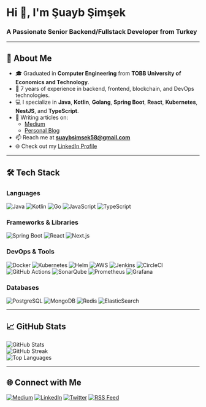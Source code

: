 # Hi 👋, I'm Şuayb Şimşek
### A Passionate Senior Backend/Fullstack Developer from Turkey

---

## 🚀 About Me

- 🎓 Graduated in **Computer Engineering** from **TOBB University of Economics and Technology**.
- 🌟 7 years of experience in backend, frontend, blockchain, and DevOps technologies.
- 💻 I specialize in **Java**, **Kotlin**, **Golang**, **Spring Boot**, **React**, **Kubernetes**, **NestJS**, and **TypeScript**.
- 📝 Writing articles on:
    - [Medium](https://medium.com/@suaybsimsek58)
    - [Personal Blog](https://suaybsimsek.com)
- 📫 Reach me at **suaybsimsek58@gmail.com**
- 🌐 Check out my [LinkedIn Profile](https://linkedin.com/in/şuayb-şimşek-29b077178)

---

## 🛠️ Tech Stack

### **Languages**
![Java](https://img.shields.io/badge/Java-ED8B00?style=for-the-badge&logo=java&logoColor=white)
![Kotlin](https://img.shields.io/badge/Kotlin-0095D5?style=for-the-badge&logo=kotlin&logoColor=white)
![Go](https://img.shields.io/badge/Go-00ADD8?style=for-the-badge&logo=go&logoColor=white)
![JavaScript](https://img.shields.io/badge/JavaScript-F7DF1E?style=for-the-badge&logo=javascript&logoColor=black)
![TypeScript](https://img.shields.io/badge/TypeScript-007ACC?style=for-the-badge&logo=typescript&logoColor=white)

### **Frameworks & Libraries**
![Spring Boot](https://img.shields.io/badge/Spring%20Boot-6DB33F?style=for-the-badge&logo=springboot&logoColor=white)
![React](https://img.shields.io/badge/React-61DAFB?style=for-the-badge&logo=react&logoColor=black)
![Next.js](https://img.shields.io/badge/Next.js-000000?style=for-the-badge&logo=nextdotjs&logoColor=white)

### **DevOps & Tools**
![Docker](https://img.shields.io/badge/Docker-2496ED?style=for-the-badge&logo=docker&logoColor=white)
![Kubernetes](https://img.shields.io/badge/Kubernetes-326CE5?style=for-the-badge&logo=kubernetes&logoColor=white)
![Helm](https://img.shields.io/badge/Helm-0F1689?style=for-the-badge&logo=helm&logoColor=white)
![AWS](https://img.shields.io/badge/AWS-FF9900?style=for-the-badge&logo=amazonaws&logoColor=white)
![Jenkins](https://img.shields.io/badge/Jenkins-D24939?style=for-the-badge&logo=jenkins&logoColor=white)
![CircleCI](https://img.shields.io/badge/CircleCI-343434?style=for-the-badge&logo=circleci&logoColor=white)
![GitHub Actions](https://img.shields.io/badge/GitHub_Actions-2088FF?style=for-the-badge&logo=github-actions&logoColor=white)
![SonarQube](https://img.shields.io/badge/SonarQube-4E9BCD?style=for-the-badge&logo=sonarqube&logoColor=white)
![Prometheus](https://img.shields.io/badge/Prometheus-E6522C?style=for-the-badge&logo=prometheus&logoColor=white)
![Grafana](https://img.shields.io/badge/Grafana-F46800?style=for-the-badge&logo=grafana&logoColor=white)

### **Databases**
![PostgreSQL](https://img.shields.io/badge/PostgreSQL-336791?style=for-the-badge&logo=postgresql&logoColor=white)
![MongoDB](https://img.shields.io/badge/MongoDB-47A248?style=for-the-badge&logo=mongodb&logoColor=white)
![Redis](https://img.shields.io/badge/Redis-DC382D?style=for-the-badge&logo=redis&logoColor=white)
![ElasticSearch](https://img.shields.io/badge/ElasticSearch-005571?style=for-the-badge&logo=elasticsearch&logoColor=white)

---

## 📈 GitHub Stats

![GitHub Stats](https://github-readme-stats-sigma-five.vercel.app/api?username=susimsek&show_icons=true&theme=radical)  
![GitHub Streak](https://github-readme-streak-stats.herokuapp.com/?user=susimsek&theme=radical)  
![Top Languages](https://github-readme-stats-sigma-five.vercel.app/api/top-langs/?username=susimsek&layout=compact&theme=radical)

---

## 🌐 Connect with Me

[![Medium](https://img.shields.io/badge/Medium-12100E?style=for-the-badge&logo=medium&logoColor=white)](https://medium.com/@suaybsimsek58)
[![LinkedIn](https://img.shields.io/badge/LinkedIn-0077B5?style=for-the-badge&logo=linkedin&logoColor=white)](https://linkedin.com/in/şuayb-şimşek-29b077178)
[![Twitter](https://img.shields.io/badge/Twitter-1DA1F2?style=for-the-badge&logo=twitter&logoColor=white)](https://twitter.com/suaybsimsek58)
[![RSS Feed](https://img.shields.io/badge/RSS-FFA500?style=for-the-badge&logo=rss&logoColor=white)](https://susimsek.github.io/blog/rss.xml)
